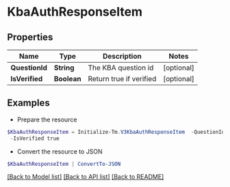 # KbaAuthResponseItem
## Properties

Name | Type | Description | Notes
------------ | ------------- | ------------- | -------------
**QuestionId** | **String** | The KBA question id | [optional] 
**IsVerified** | **Boolean** | Return true if verified | [optional] 

## Examples

- Prepare the resource
```powershell
$KbaAuthResponseItem = Initialize-Tm.V3KbaAuthResponseItem  -QuestionId 089899f13a8f4da7824996191587bab9 `
 -IsVerified true
```

- Convert the resource to JSON
```powershell
$KbaAuthResponseItem | ConvertTo-JSON
```

[[Back to Model list]](../README.md#documentation-for-models) [[Back to API list]](../README.md#documentation-for-api-endpoints) [[Back to README]](../README.md)

